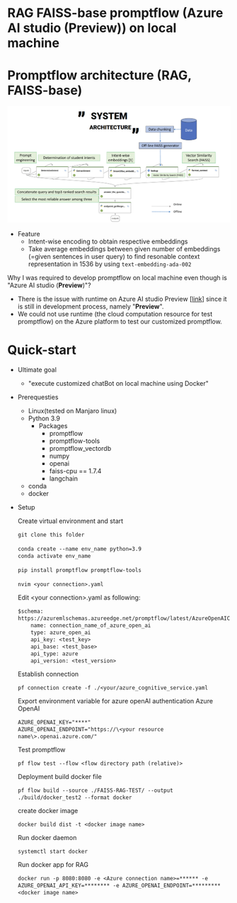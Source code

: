 # RAG FAISS-base promptflow (Azure AI studio (Preview)) on local machine

# Promptflow architecture (RAG, FAISS-base)
![image](./images/Screenshot%20from%202023-12-03%2013-35-26.png)

- Feature
    - Intent-wise encoding to obtain respective embeddings
    - Take average embeddings between given number of embeddings (=given sentences in user query) to find resonable context representation in 1536 by using `text-embedding-ada-002`


Why I was required to develop promptflow on local machine even though is "Azure AI studio (__Preview__)"?
- There is the issue with runtime on Azure AI studio Preview [[link](https://ai.azure.com/?tid=20206f9d-8c1f-4fd7-99d5-4cc238adf2a6)] since it is still in development process, namely "__Preview__".
- We could not use runtime (the cloud computation resource for test promptflow) on the Azure platform to test our customized promptflow.


# Quick-start
- Ultimate goal
    - "execute customized chatBot on local machine using Docker"

- Prerequesties
    - Linux(tested on Manjaro linux)
    - Python 3.9
        - Packages
            - promptflow
            - promptflow-tools
            - promptflow_vectordb
            - numpy
            - openai
            - faiss-cpu == 1.7.4
            - langchain
    - conda
    - docker

- Setup

    Create virtual environment and start
    ```
    git clone this folder    

    conda create --name env_name python=3.9
    conda activate env_name
    
    pip install promptflow promptflow-tools
    
    nvim <your connection>.yaml
    ```
    Edit \<your connection\>.yaml as following:
    ```
    $schema: https://azuremlschemas.azureedge.net/promptflow/latest/AzureOpenAIConnection.schema.json
        name: connection_name_of_azure_open_ai
        type: azure_open_ai
        api_key: <test_key>
        api_base: <test_base>
        api_type: azure
        api_version: <test_version>
    ```
    Establish connection
    ```
    pf connection create -f ./<your/azure_cognitive_service.yaml
    ```
    
    Export environment variable for azure openAI authentication
    Azure OpenAI
    ```
    AZURE_OPENAI_KEY="****"
    AZURE_OPENAI_ENDPOINT="https://\<your resource name\>.openai.azure.com/"
    ```
    
    Test promptflow
    ```
    pf flow test --flow <flow directory path (relative)>
    ```
    
    Deployment
    build docker file
    ```
    pf flow build --source ./FAISS-RAG-TEST/ --output ./build/docker_test2 --format docker
    ```

    create docker image
    ```
    docker build dist -t <docker image name>
    ```

    Run docker daemon
    ```
    systemctl start docker
    ```

    Run docker app for RAG
    ```
    docker run -p 8080:8080 -e <Azure connection name>=****** -e AZURE_OPENAI_API_KEY=******** -e AZURE_OPENAI_ENDPOINT=********* <docker image name>
    ```
